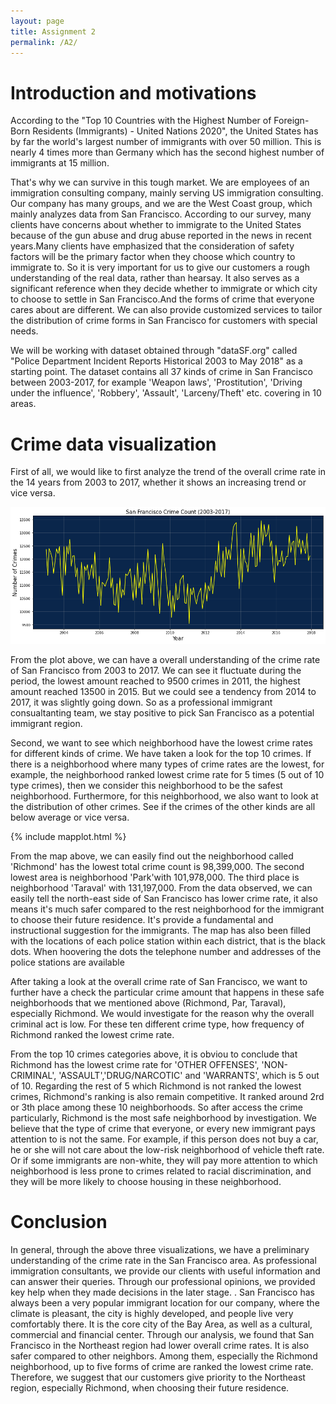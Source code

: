 ```yaml
---
layout: page
title: Assignment 2
permalink: /A2/
---
```


# Introduction and motivations

According to the "Top 10 Countries with the Highest Number of Foreign-Born Residents (Immigrants) - United Nations 2020", the United States has by far the world's largest number of immigrants with over 50 million. This is nearly 4 times more than Germany which has the second highest number of immigrants at 15 million. 

That's why we can survive in this tough market. We are employees of an immigration consulting company, mainly serving US immigration consulting. Our company has many groups, and we are the West Coast group, which mainly analyzes data from San Francisco. According to our survey, many clients have concerns about whether to immigrate to the United States because of the gun abuse and drug abuse reported in the news in recent years.Many clients have emphasized that the consideration of safety factors will be the primary factor when they choose which country to immigrate to. So it is very important for us to give our customers a rough understanding of the real data, rather than hearsay. It also serves as a significant reference when they decide whether to immigrate or which city to choose to settle in San Francisco.And the forms of crime that everyone cares about are different. We can also provide customized services to tailor the distribution of crime forms in San Francisco for customers with special needs.

We will be working with dataset obtained through "dataSF.org" called "Police Department Incident Reports Historical 2003 to May 2018" as a starting point. The dataset contains all 37 kinds of crime in San Francisco between 2003-2017, for example 'Weapon laws', 'Prostitution', 'Driving under the influence', 'Robbery', 'Assault', 'Larceny/Theft' etc. covering in 10 areas. 


# Crime data visualization

First of all, we would like to first analyze the trend of the overall crime rate in the 14 years from 2003 to 2017, whether it shows an increasing trend or vice versa.

![Book logo](/docs/assets/timeseries.png)

From the plot above, we can have a overall understanding of the crime rate of San Francisco from 2003 to 2017. We can see it fluctuate during the period, the lowest amount reached to 9500 crimes in 2011, the highest amount reached 13500 in 2015. But we could see a tendency from 2014 to 2017, it was slightly going down. So as a professional immigrant consualtanting team, we stay positive to pick San Francisco as a potential immigrant region.


Second, we want to see which neighborhood have the lowest crime rates for different kinds of crime. We have taken a look for the top 10 crimes. If there is a neighborhood where many types of crime rates are the lowest, for example, the neighborhood ranked lowest crime rate for 5 times (5 out of 10 type crimes), then we consider this neighborhood to be the safest neighborhood. Furthermore, for this neighborhood, we also want to look at the distribution of other crimes. See if the crimes of the other kinds are all below average or vice versa.

{% include mapplot.html %}

From the map above, we can easily find out the neighborhood called 'Richmond' has the lowest total crime count is 98,399,000. The second lowest area is neighborhood 'Park'with 101,978,000. The third place is neighborhood 'Taraval' with 131,197,000. From the data observed, we can easily tell the north-east side of San Francisco has lower crime rate, it also means it's much safer compared to the rest neighborhood for the immigrant to choose their future residence. It's provide a fundamental and instructional suggestion for the immigrants. The map has also been filled with the locations of each police station within each district, that is the black dots. When hoovering the dots the telephone number and addresses of the police stations are available


After taking a look at the overall crime rate of San Francisco, we want to further have a check the particular crime amount that happens in these safe neighborhoods that we mentioned above (Richmond, Par, Taraval), especially Richmond. We would investigate for the reason why the overall criminal act is low. For these ten different crime type, how frequency of Richmond ranked the lowest crime rate.

From the top 10 crimes categories above, it is obviou to conclude that Richmond has the lowest crime rate for 'OTHER OFFENSES',  'NON-CRIMINAL', 'ASSAULT','DRUG/NARCOTIC' and 'WARRANTS', which is 5 out of 10. Regarding the rest of 5 which Richmond is not ranked the lowest crimes, Richmond's ranking is also remain competitive. It ranked around 2rd or 3th place among these 10 neighborhoods. So after access the crime particularly, Richmond is the most safe neighborhood by investigation. We believe that the type of crime that everyone, or every new immigrant pays attention to is not the same. For example, if this person does not buy a car, he or she will not care about the low-risk neighborhood of vehicle theft rate. Or if some immigrants are non-white, they will pay more attention to which neighborhood is less prone to crimes related to racial discrimination, and they will be more likely to choose housing in these neighborhood.

# Conclusion

In general, through the above three visualizations, we have a preliminary understanding of the crime rate in the San Francisco area. As professional immigration consultants, we provide our clients with useful information and can answer their queries. Through our professional opinions, we provided key help when they made decisions in the later stage. . San Francisco has always been a very popular immigrant location for our company, where the climate is pleasant, the city is highly developed, and people live very comfortably there. It is the core city of the Bay Area, as well as a cultural, commercial and financial center. Through our analysis, we found that San Francisco in the Northeast region had lower overall crime rates. It is also safer compared to other neighbors. Among them, especially the Richmond neighborhood, up to five forms of crime are ranked the lowest crime rate. Therefore, we suggest that our customers give priority to the Northeast region, especially Richmond, when choosing their future residence.
